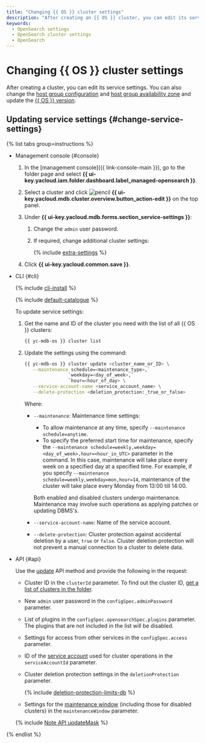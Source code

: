 ```yaml
---
title: "Changing {{ OS }} cluster settings"
description: "After creating an {{ OS }} cluster, you can edit its service settings."
keywords:
  - OpenSearch settings
  - OpenSearch cluster settings
  - OpenSearch
---
```


# Changing {{ OS }} cluster settings

After creating a cluster, you can edit its service settings. You can also change the [host group configuration](host-groups.md#update-host-group) and [host group availability zone](host-migration.md) and update the [{{ OS }} version](cluster-version-update.md).


## Updating service settings {#change-service-settings}

{% list tabs group=instructions %}

- Management console {#console}

   1. In the [management console]({{ link-console-main }}), go to the folder page and select **{{ ui-key.yacloud.iam.folder.dashboard.label_managed-opensearch }}**.
   1. Select a cluster and click ![pencil](../../_assets/console-icons/pencil.svg) **{{ ui-key.yacloud.mdb.cluster.overview.button_action-edit }}** on the top panel.
   1. Under **{{ ui-key.yacloud.mdb.forms.section_service-settings }}**:

      1. Change the `admin` user password.
      1. If required, change additional cluster settings:

         {% include [extra-settings](../../_includes/mdb/mos/extra-settings.md) %}

   1. Click **{{ ui-key.yacloud.common.save }}**.

- CLI {#cli}

   {% include [cli-install](../../_includes/cli-install.md) %}

   {% include [default-catalogue](../../_includes/default-catalogue.md) %}

   To update service settings:

   1. Get the name and ID of the cluster you need with the list of all {{ OS }} clusters:

      ```bash
      {{ yc-mdb-os }} cluster list
      ```

   1. Update the settings using the command:

      ```bash
      {{ yc-mdb-os }} cluster update <cluster_name_or_ID> \
         --maintenance schedule=<maintenance_type>,`
                      `weekday=<day_of_week>,`
                      `hour=<hour_of_day> \
         --service-account-name <service_account_name> \
         --delete-protection <deletion_protection:_true_or_false>
      ```

      Where:

      * `--maintenance`: Maintenance time settings:

         * To allow maintenance at any time, specify `--maintenance schedule=anytime`.
         * To specify the preferred start time for maintenance, specify the `--maintenance schedule=weekly,weekday=<day_of_week>,hour=<hour_in_UTC>` parameter in the command. In this case, maintenance will take place every week on a specified day at a specified time. For example, if you specify `--maintenance schedule=weekly,weekday=mon,hour=14`, maintenance of the cluster will take place every Monday from 13:00 till 14:00.

         Both enabled and disabled clusters undergo maintenance. Maintenance may involve such operations as applying patches or updating DBMS's.

      * `--service-account-name`: Name of the service account.

      * `--delete-protection`: Cluster protection against accidental deletion by a user, `true` or `false`. Cluster deletion protection will not prevent a manual connection to a cluster to delete data.

- API {#api}

   Use the [update](../api-ref/Cluster/update.md) API method and provide the following in the request:

   * Cluster ID in the `clusterId` parameter. To find out the cluster ID, [get a list of clusters in the folder](cluster-list.md#list-clusters).
   * New `admin` user password in the `configSpec.adminPassword` parameter.
   * List of plugins in the `configSpec.opensearchSpec.plugins` parameter. The plugins that are not included in the list will be disabled.
   * Settings for access from other services in the `configSpec.access` parameter.

   
   * ID of the [service account](../../iam/concepts/users/service-accounts.md) used for cluster operations in the `serviceAccountId` parameter.


   * Cluster deletion protection settings in the `deletionProtection` parameter.

      {% include [deletion-protection-limits-db](../../_includes/mdb/deletion-protection-limits-db.md) %}

   * Settings for the [maintenance window](../concepts/maintenance.md) (including those for disabled clusters) in the `maintenanceWindow` parameter.

   {% include [Note API updateMask](../../_includes/note-api-updatemask.md) %}

{% endlist %}
